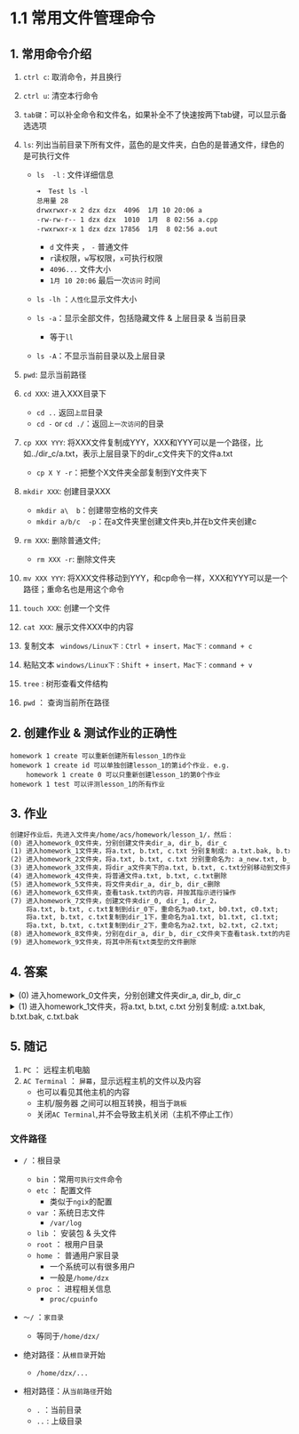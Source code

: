 # 1.1 常用文件管理命令

## 1. 常用命令介绍

1. `ctrl c`: 取消命令，并且换行

2. `ctrl u`: 清空本行命令

3. `tab键`：可以补全命令和文件名，如果补全不了快速按两下tab键，可以显示备选选项

4. `ls`: 列出当前目录下所有文件，蓝色的是文件夹，白色的是普通文件，绿色的是可执行文件
   
   - `ls  -l` :  文件详细信息
   
      ```shell
      ➜  Test ls -l
      总用量 28
      drwxrwxr-x 2 dzx dzx  4096  1月 10 20:06 a
      -rw-rw-r-- 1 dzx dzx  1010  1月  8 02:56 a.cpp
      -rwxrwxr-x 1 dzx dzx 17856  1月  8 02:56 a.out
      ```
   
      - `d` 文件夹 ， `-` 普通文件
      - `r`读权限，`w`写权限，`x`可执行权限
      - `4096...` 文件大小
      - `1月 10 20:06` 最后一次`访问` 时间
   
   -  `ls -lh` ：`人性化`显示文件大小
   
   - `ls -a`：显示全部文件，包括隐藏文件 & 上层目录 & 当前目录
   
      - 等于`ll`
   
   - `ls -A`：不显示当前目录以及上层目录
   
5. `pwd`: 显示当前路径     

6. `cd XXX`: 进入XXX目录下

   - `cd ..` 返回`上层`目录
   - `cd -` or `cd ./`：返回`上一次访问`的目录

7. `cp XXX YYY`: 将XXX文件复制成YYY，XXX和YYY可以是一个路径，比如../dir_c/a.txt，表示上层目录下的dir_c文件夹下的文件a.txt

   - `cp X Y -r`：把整个X文件夹全部复制到Y文件夹下

8. `mkdir XXX`: 创建目录XXX

   - `mkdir a\  b`：创建带空格的文件夹
   - `mkdir a/b/c  -p`：在a文件夹里创建文件夹b,并在b文件夹创建c

9. `rm XXX`: 删除普通文件;  

   - `rm XXX -r`: 删除文件夹

10. `mv XXX YYY`: 将XXX文件移动到YYY，和cp命令一样，XXX和YYY可以是一个路径；重命名也是用这个命令

11. `touch XXX`: 创建一个文件

12. `cat XXX`: 展示文件XXX中的内容

13. 复制文本
       ` windows/Linux下：Ctrl + insert，Mac下：command + c`

14. 粘贴文本
        `windows/Linux下：Shift + insert，Mac下：command + v`

15. `tree` : 树形查看文件结构

16. `pwd` ： 查询当前所在路径

## 2. 创建作业 & 测试作业的正确性

```shell
homework 1 create 可以重新创建所有lesson_1的作业
homework 1 create id 可以单独创建lesson_1的第id个作业. e.g.
 	homework 1 create 0 可以只重新创建lesson_1的第0个作业
homework 1 test 可以评测lesson_1的所有作业
```

## 3. 作业

```txt
创建好作业后，先进入文件夹/home/acs/homework/lesson_1/，然后：
(0) 进入homework_0文件夹，分别创建文件夹dir_a, dir_b, dir_c
(1) 进入homework_1文件夹，将a.txt, b.txt, c.txt 分别复制成: a.txt.bak, b.txt.bak, c.txt.bak
(2) 进入homework_2文件夹，将a.txt, b.txt, c.txt 分别重命名为: a_new.txt, b_new.txt, c_new.txt
(3) 进入homework_3文件夹，将dir_a文件夹下的a.txt, b.txt, c.txt分别移动到文件夹dir_b下
(4) 进入homework_4文件夹，将普通文件a.txt, b.txt, c.txt删除
(5) 进入homework_5文件夹，将文件夹dir_a, dir_b, dir_c删除
(6) 进入homework_6文件夹，查看task.txt的内容，并按其指示进行操作
(7) 进入homework_7文件夹，创建文件夹dir_0, dir_1, dir_2，
    将a.txt, b.txt, c.txt复制到dir_0下，重命名为a0.txt, b0.txt, c0.txt;
    将a.txt, b.txt, c.txt复制到dir_1下，重命名为a1.txt, b1.txt, c1.txt;
    将a.txt, b.txt, c.txt复制到dir_2下，重命名为a2.txt, b2.txt, c2.txt;
(8) 进入homework_8文件夹，分别在dir_a, dir_b, dir_c文件夹下查看task.txt的内容，并分别按照指示进行操作
(9) 进入homework_9文件夹，将其中所有txt类型的文件删除
```

## 4. 答案

<details>
  <summary>(0) 进入homework_0文件夹，分别创建文件夹dir_a, dir_b, dir_c</summary>
	<pre><code>
	```shell
	cd homework_0
	mkdir dir_a dir_b dir_c
	```
	</code></pre>
</details>

<details>
	<summary>(1) 进入homework_1文件夹，将a.txt, b.txt, c.txt 分别复制成: a.txt.bak, b.txt.bak, c.txt.bak</summary>
    ```shell
    cd homework_1 
    cp a.txt a.txt.bak
	cp .txt b.txt.bak
	cp c.txt c.txt.bak
    ```
</details>






## 5. 随记

1. `PC` ： 远程主机电脑
2. `AC Terminal` ： `屏幕`，显示远程主机的文件以及内容
   - 也可以看见其他主机的内容
   - 主机/服务器 之间可以相互转换，相当于`跳板`
   - 关闭`AC Terminal`,并不会导致主机关闭（主机不停止工作）

### 文件路径

- `/` ：根目录
  - `bin` ：常用`可执行文件`命令
  - `etc` ： 配置文件
    - 类似于`ngix`的配置
  - `var` ：系统日志文件
    - `/var/log`
  - `lib` ： 安装包 & 头文件
  - `root` ： 根用户目录 
  - `home` ： 普通用户家目录
    - 一个系统可以有很多用户
    - 一般是`/home/dzx`
  - `proc` ： 进程相关信息
    - `proc/cpuinfo`
- `～/` ：`家目录`
  - 等同于`/home/dzx/`

- 绝对路径：从`根目录`开始
  - `/home/dzx/...`
- 相对路径：从`当前路径`开始
  - `.` ：当前目录
  - `..` :  上级目录
